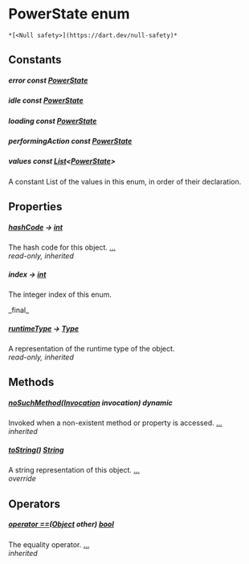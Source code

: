 


# PowerState enum




    *[<Null safety>](https://dart.dev/null-safety)*







## Constants

##### error const [PowerState](../providers_power_trait_provider/PowerState.md)



   




##### idle const [PowerState](../providers_power_trait_provider/PowerState.md)



   




##### loading const [PowerState](../providers_power_trait_provider/PowerState.md)



   




##### performingAction const [PowerState](../providers_power_trait_provider/PowerState.md)



   




##### values const [List](https://api.flutter.dev/flutter/dart-core/List-class.html)&lt;[PowerState](../providers_power_trait_provider/PowerState.md)>



<p>A constant List of the values in this enum, in order of their declaration.</p>   





## Properties

##### [hashCode](https://api.flutter.dev/flutter/dart-core/Object/hashCode.html) &#8594; [int](https://api.flutter.dev/flutter/dart-core/int-class.html)



The hash code for this object. [...](https://api.flutter.dev/flutter/dart-core/Object/hashCode.html)  
_read-only, inherited_



##### index &#8594; [int](https://api.flutter.dev/flutter/dart-core/int-class.html)



<p>The integer index of this enum.</p>   
_final_



##### [runtimeType](https://api.flutter.dev/flutter/dart-core/Object/runtimeType.html) &#8594; [Type](https://api.flutter.dev/flutter/dart-core/Type-class.html)



A representation of the runtime type of the object.   
_read-only, inherited_




## Methods

##### [noSuchMethod](https://api.flutter.dev/flutter/dart-core/Object/noSuchMethod.html)([Invocation](https://api.flutter.dev/flutter/dart-core/Invocation-class.html) invocation) dynamic



Invoked when a non-existent method or property is accessed. [...](https://api.flutter.dev/flutter/dart-core/Object/noSuchMethod.html)  
_inherited_



##### [toString](../providers_power_trait_provider/PowerState/toString.md)() [String](https://api.flutter.dev/flutter/dart-core/String-class.html)



A string representation of this object. [...](../providers_power_trait_provider/PowerState/toString.md)  
_override_




## Operators

##### [operator ==](https://api.flutter.dev/flutter/dart-core/Object/operator_equals.html)([Object](https://api.flutter.dev/flutter/dart-core/Object-class.html) other) [bool](https://api.flutter.dev/flutter/dart-core/bool-class.html)



The equality operator. [...](https://api.flutter.dev/flutter/dart-core/Object/operator_equals.html)  
_inherited_










